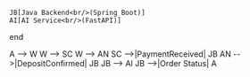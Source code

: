 
    JB[Java Backend<br/>(Spring Boot)]
    AI[AI Service<br/>(FastAPI)]
  end

  A --> W
  W --> SC
  W --> AN
  SC -->|PaymentReceived| JB
  AN -->|DepositConfirmed| JB
  JB --> AI
  JB -->|Order Status| A

